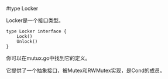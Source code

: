 #type Locker

Locker是一个接口类型。

	type Locker interface {
   		Lock()
   		Unlock()
    }
    
你可以在mutux.go中找到它的定义。

它提供了一个抽象接口，被Mutex和RWMutex实现，是Cond的成员。
